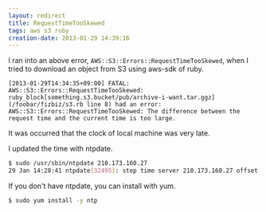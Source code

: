 ```yaml
---
layout: redirect
title: RequestTimeTooSkewed
tags: aws s3 ruby
creation-date: 2013-01-29 14:39:16
---
```

I ran into an above error, `AWS::S3::Errors::RequestTimeTooSkewed`, when I tried to download an object from S3 using aws-sdk of ruby.

    [2013-01-29T14:34:35+09:00] FATAL: AWS::S3::Errors::RequestTimeTooSkewed: ruby_block[something.s3.bucket/pub/archive-i-want.tar.ggz] (/foobar/fizbiz/s3.rb line 8) had an error: AWS::S3::Errors::RequestTimeTooSkewed: The difference between the request time and the current time is too large.

It was occurred that the clock of local machine was very late.

I updated the time with ntpdate.

```bash
$ sudo /usr/sbin/ntpdate 210.173.160.27
29 Jan 14:28:41 ntpdate[32495]: step time server 210.173.160.27 offset -929.483212 sec
```

If you don't have ntpdate, you can install with yum.

```bash
$ sudo yum install -y ntp
```
